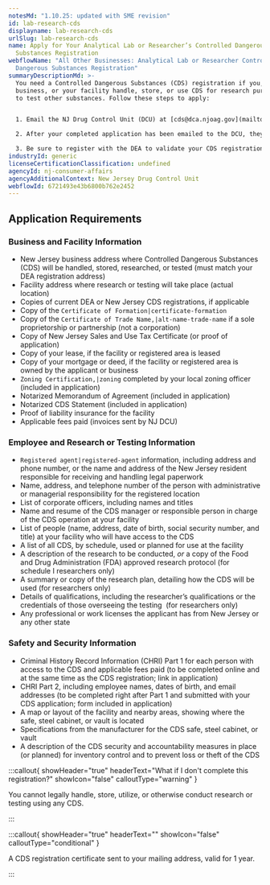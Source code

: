 ```yaml
---
notesMd: "1.10.25: updated with SME revision"
id: lab-research-cds
displayname: lab-research-cds
urlSlug: lab-research-cds
name: Apply for Your Analytical Lab or Researcher’s Controlled Dangerous
  Substances Registration
webflowName: "All Other Businesses: Analytical Lab or Researcher Controlled
  Dangerous Substances Registration"
summaryDescriptionMd: >-
  You need a Controlled Dangerous Substances (CDS) registration if you, your
  business, or your facility handle, store, or use CDS for research purposes or
  to test other substances. Follow these steps to apply:


  1. Email the NJ Drug Control Unit (DCU) at [cds@dca.njoag.gov](mailto:CDS@dca.njoag.gov) to request the Analytical Lab or Researcher CDS Registration application.

  2. After your completed application has been emailed to the DCU, they will email you an invoice to pay your fees online.

  3. Be sure to register with the DEA to validate your CDS registration. You will need your CDS number for this process. Email a copy of your DEA registration to the DCU within 60 days.
industryId: generic
licenseCertificationClassification: undefined
agencyId: nj-consumer-affairs
agencyAdditionalContext: New Jersey Drug Control Unit
webflowId: 6721493e43b6800b762e2452
---
```


## Application Requirements

### Business and Facility Information

- New Jersey business address where Controlled Dangerous Substances (CDS) will be handled, stored, researched, or tested (must match your DEA registration address)
- Facility address where research or testing will take place (actual location)
- Copies of current DEA or New Jersey CDS registrations, if applicable
- Copy of the `Certificate of Formation|certificate-formation`
- Copy of the `Certificate of Trade Name,|alt-name-trade-name` if a sole proprietorship or partnership (not a corporation)
- Copy of New Jersey Sales and Use Tax Certificate (or proof of application)
- Copy of your lease, if the facility or registered area is leased
- Copy of your mortgage or deed, if the facility or registered area is owned by the applicant or business
- `Zoning Certification,|zoning` completed by your local zoning officer (included in application)
- Notarized Memorandum of Agreement (included in application)
- Notarized CDS Statement (included in application)
- Proof of liability insurance for the facility
- Applicable fees paid (invoices sent by NJ DCU)

### Employee and Research or Testing Information

- `Registered agent|registered-agent` information, including address and phone number, or the name and address of the New Jersey resident responsible for receiving and handling legal paperwork
- Name, address, and telephone number of the person with administrative or managerial responsibility for the registered location
- List of corporate officers, including names and titles
- Name and resume of the CDS manager or responsible person in charge of the CDS operation at your facility
- List of people (name, address, date of birth, social security number, and title) at your facility who will have access to the CDS
- A list of all CDS, by schedule, used or planned for use at the facility
- A description of the research to be conducted, _or_ a copy of the Food and Drug Administration (FDA) approved research protocol (for schedule I researchers only)
- A summary or copy of the research plan, detailing how the CDS will be used (for researchers only)
- Details of qualifications, including the researcher’s qualifications or the credentials of those overseeing the testing  (for researchers only)
- Any professional or work licenses the applicant has from New Jersey or any other state

### Safety and Security Information

- Criminal History Record Information (CHRI) Part 1 for each person with access to the CDS and applicable fees paid (to be completed online and at the same time as the CDS registration; link in application)
- CHRI Part 2, including employee names, dates of birth, and email addresses (to be completed right after Part 1 and submitted with your CDS application; form included in application)
- A map or layout of the facility and nearby areas, showing where the safe, steel cabinet, or vault is located
- Specifications from the manufacturer for the CDS safe, steel cabinet, or vault
- A description of the CDS security and accountability measures in place (or planned) for inventory control and to prevent loss or theft of the CDS

:::callout{ showHeader="true" headerText="What if I don't complete this registration?" showIcon="false" calloutType="warning" }

You cannot legally handle, store, utilize, or otherwise conduct research or testing using any CDS.

:::

:::callout{ showHeader="true" headerText="" showIcon="false" calloutType="conditional" }

A CDS registration certificate sent to your mailing address, valid for 1 year.

:::
